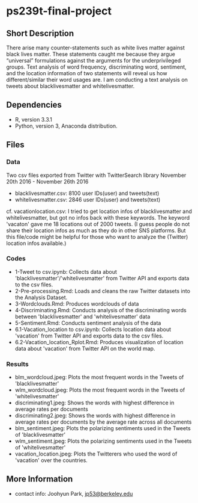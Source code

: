 # ps239t-final-project

## Short Description
There arise many counter-statements such as white lives matter against black lives matter. These statements caught me because they argue “universal” formulations against the arguments for the underprivileged groups. Text analysis of word frequency, discriminating word, sentiment, and the location information of two statements will reveal us how different/similar their word usages are. I am conducting a text analysis on tweets about blacklivesmatter and whitelivesmatter.  


## Dependencies
- R, version 3.3.1
- Python, version 3, Anaconda distribution.


## Files
### Data
Two csv files exported from Twitter with TwitterSearch library
November 20th 2016 - November 26th 2016
- blacklivesmatter.csv: 8100 user IDs(user) and tweets(text)
- whitelivesmatter.csv: 2846 user IDs(user) and tweets(text)

cf. vacationlocation.csv: I tried to get location infos of blacklivesmatter and whitelivesmatter, but got no infos back with these keywords. The keyword 'vacaton' gave me 18 locations out of 2000 tweets. (I guess people do not share their location infos as much as they do in other SNS platforms. But this file/code might be helpful for those who want to analyze the (Twitter) location infos available.)

### Codes
- 1-Tweet to csv.ipynb: Collects data about 'blacklivesmatter'/'whitelivesmatter' from Twitter API and exports data to the csv files.
- 2-Pre-processing.Rmd: Loads and cleans the raw Twitter datasets into the Analysis Dataset.
- 3-Wordclouds.Rmd: Produces wordclouds of data 
- 4-Discriminating.Rmd: Conducts analysis of the discriminating words between 'blacklivesmatter' and 'whitelivesmatter' data
- 5-Sentiment.Rmd: Conducts sentiment analysis of the data
- 6.1-Vacation_location to csv.ipynb: Collects location data about 'vacation' from Twitter API and exports data to the csv files.
- 6.2-Vacation_location_Rplot.Rmd: Produces visualization of location data about 'vacation' from Twitter API on the world map. 

### Results
- blm_wordcloud.jpeg: Plots the most frequent words in the Tweets of 'blacklivesmatter'
- wlm_wordcloud.jpeg: Plots the most frequent words in the Tweets of 'whitelivesmatter'
- discriminating1.jpeg: Shows the words with highest difference in average rates per documents
- discriminating2.jpeg: Shows the words with highest difference in average rates per documents by the average rate across all documents
- blm_sentiment.jpeg: Plots the polarizing sentiments used in the Tweets of 'blacklivesmatter'
- wlm_sentiment.jpeg: Plots the polarizing sentiments used in the Tweets of 'whitelivesmatter'
- vacation_location.jpeg: Plots the Twitterers who used the word of 'vacation' over the countries. 

## More Information
- contact info: Joohyun Park, jp53@berkeley.edu
